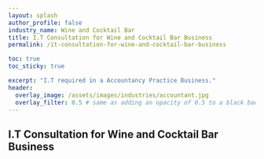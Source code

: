 ```yaml
---
layout: splash 
author_profile: false 
industry_name: Wine and Cocktail Bar
title: I.T Consultation for Wine and Cocktail Bar Business
permalink: /it-consultation-for-wine-and-cocktail-bar-business

toc: true
toc_sticky: true

excerpt: "I.T required in a Accountancy Practice Business."
header:
  overlay_image: /assets/images/industries/accountant.jpg
  overlay_filter: 0.5 # same as adding an opacity of 0.5 to a black background
---
```


## I.T Consultation for Wine and Cocktail Bar Business